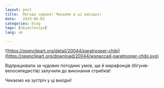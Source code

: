 ```yaml
---
layout: post
title:  Погода чудова! Чекаємо в ці вихідні!
date:   2019-06-03
categories: blog
tags: [obyavleniya]
lang: uk

---
```

![https://openclipart.org/detail/20044/paratrooper-chibi](https://openclipart.org/download/20044/wsnaccad-paratrooper-chibi.svg)

Відпрацювали за чудових погодних умов, ще й марафонців (бігунів-велосипедистів) залучили до виконання стрибків!

Чекаємо на зустріч у ці вихідні!
